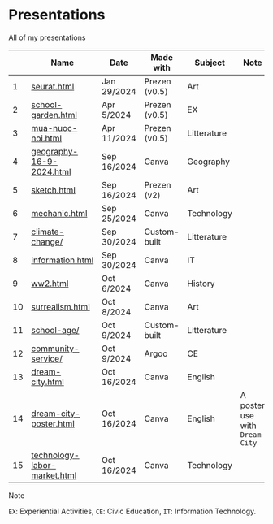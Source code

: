 # Presentations

All of my presentations

|    | Name                                                                                    | Date        | Made with     | Subject      | Note                           |
|----|-----------------------------------------------------------------------------------------|-------------|---------------|--------------|--------------------------------|
| 1  | [seurat.html](https://nguyengiabach.com/presentations/seurat)                           | Jan 29/2024 | Prezen (v0.5) | Art          |                                |
| 2  | [school-garden.html](https://nguyengiabach.com/presentations/school-garden)             | Apr 5/2024  | Prezen (v0.5) | EX           |                                |
| 3  | [mua-nuoc-noi.html](https://nguyengiabach.com/presentations/mua-nuoc-noi)               | Apr 11/2024 | Prezen (v0.5) | Litterature  |                                |
| 4  | [geography-16-9-2024.html](https://nguyengiabach.com/presentations/geography-16-9-2024) | Sep 16/2024 | Canva         | Geography    |                                |
| 5  | [sketch.html](https://nguyengiabach.com/presentations/sketch)                           | Sep 16/2024 | Prezen (v2)   | Art          |                                |
| 6  | [mechanic.html](https://nguyengiabach.com/presentations/mechanic)                       | Sep 25/2024 | Canva         | Technology   |                                |
| 7  | [climate-change/](https://nguyengiabach.com/presentations/climate-change)               | Sep 30/2024 | Custom-built  | Litterature  |                                |
| 8  | [information.html](https://nguyengiabach.com/presentations/information)                 | Sep 30/2024 | Canva         | IT           |                                |
| 9  | [ww2.html](https://nguyengiabach.com/presentations/ww2)                                 | Oct 6/2024  | Canva         | History      |                                |
| 10 | [surrealism.html](https://nguyengiabach.com/presentations/surrealism)                   | Oct 8/2024  | Canva         | Art          |                                |
| 11 | [school-age/](https://nguyengiabach.com/presentations/school-age)                       | Oct 9/2024  | Custom-built  | Litterature  |                                |
| 12 | [community-service/](https://nguyengiabach.com/presentations/community-service)         | Oct 9/2024  | Argoo         | CE           |                                |
| 13 | [dream-city.html](https://nguyengiabach.com/presentations/dream-city)                   | Oct 16/2024 | Canva         | English      |                                |
| 14 | [dream-city-poster.html](https://nguyengiabach.com/presentations/dream-city-poster)     | Oct 16/2024 | Canva         | English      | A poster use with `Dream City` |
| 15 | [technology-labor-market.html](https://nguyengiabach.com/presentations/technology-labor-market)| Oct 16/2024 | Canva  | Technology   |                                |

> [!NOTE]
> `EX`: Experiential Activities, `CE`: Civic Education, `IT`: Information Technology.
